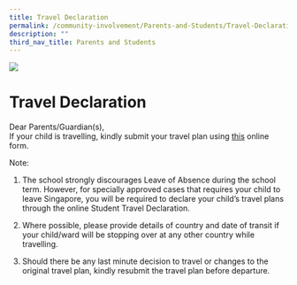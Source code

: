```yaml
---
title: Travel Declaration
permalink: /community-involvement/Parents-and-Students/Travel-Declaration/
description: ""
third_nav_title: Parents and Students
---
```


![](/images/Banner.jpg)

# Travel Declaration

Dear Parents/Guardian(s),  
If your child is travelling, kindly submit your travel plan using [this](https://docs.google.com/forms/d/e/1FAIpQLSdg0h141_L3r0yoEqCOxwr4SuPCjnPZDTN0zWwBxshdGOidCw/viewform) online form.  
  
Note:  
1) The school strongly discourages Leave of Absence during the school term. However, for specially approved cases that requires your child to leave Singapore, you will be required to declare your child’s travel plans through the online Student Travel Declaration.  
  
2) Where possible, please provide details of country and date of transit if your child/ward will be stopping over at any other country while travelling.  
  
3) Should there be any last minute decision to travel or changes to the original travel plan, kindly resubmit the travel plan before departure.